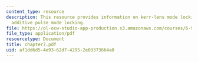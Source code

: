 ```yaml
---
content_type: resource
description: This resource provides information on kerr-lens mode locking (KLM) and
  additive pulse mode locking.
file: https://ol-ocw-studio-app-production.s3.amazonaws.com/courses/6-977-ultrafast-optics-spring-2005/af1dd6d54e9362d742952e03373664a0_chapter7.pdf
file_type: application/pdf
resourcetype: Document
title: chapter7.pdf
uid: af1dd6d5-4e93-62d7-4295-2e03373664a0
---
```

